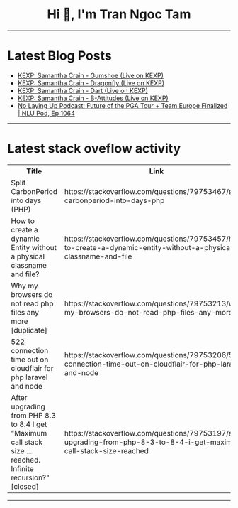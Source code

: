 <h1 align="center">Hi 👋, I'm Tran Ngoc Tam</h1>

---

# Latest Blog Posts 
<!-- BLOG-POST-LIST:START -->
- [KEXP: Samantha Crain - Gumshoe &lpar;Live on KEXP&rpar;](https://dev.to/music_youtube/kexp-samantha-crain-gumshoe-live-on-kexp-aag)
- [KEXP: Samantha Crain - Dragonfly &lpar;Live on KEXP&rpar;](https://dev.to/music_youtube/kexp-samantha-crain-dragonfly-live-on-kexp-p2l)
- [KEXP: Samantha Crain - Dart &lpar;Live on KEXP&rpar;](https://dev.to/music_youtube/kexp-samantha-crain-dart-live-on-kexp-1f32)
- [KEXP: Samantha Crain - B-Attitudes &lpar;Live on KEXP&rpar;](https://dev.to/music_youtube/kexp-samantha-crain-b-attitudes-live-on-kexp-50dl)
- [No Laying Up Podcast: Future of the PGA Tour + Team Europe Finalized | NLU Pod, Ep 1064](https://dev.to/youtube_golf/no-laying-up-podcast-future-of-the-pga-tour-team-europe-finalized-nlu-pod-ep-1064-1fpp)
<!-- BLOG-POST-LIST:END -->

---

# Latest stack oveflow activity
<table>
  <tr><th>Title</th><th>Link</th></tr>
  <!-- STACKOVERFLOW:START --><tr><td>Split CarbonPeriod into days &lpar;PHP&rpar;</td><td>https://stackoverflow.com/questions/79753467/split-carbonperiod-into-days-php</td></tr><tr><td>How to create a dynamic Entity without a physical classname and file?</td><td>https://stackoverflow.com/questions/79753457/how-to-create-a-dynamic-entity-without-a-physical-classname-and-file</td></tr><tr><td>Why my browsers do not read php files any more [duplicate]</td><td>https://stackoverflow.com/questions/79753213/why-my-browsers-do-not-read-php-files-any-more</td></tr><tr><td>522 connection time out on cloudflair for php laravel and node</td><td>https://stackoverflow.com/questions/79753206/522-connection-time-out-on-cloudflair-for-php-laravel-and-node</td></tr><tr><td>After upgrading from PHP 8.3 to 8.4 I get &quot;Maximum call stack size ... reached. Infinite recursion?&quot; [closed]</td><td>https://stackoverflow.com/questions/79753197/after-upgrading-from-php-8-3-to-8-4-i-get-maximum-call-stack-size-reached</td></tr><!-- STACKOVERFLOW:END -->
</table>

---


